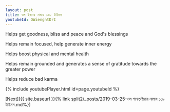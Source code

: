```yaml
---
layout: post
title: ওম ইজ্যায় নামায ১০৮ টাইমস
youtubeId: OWiengntDrI
---
```

 
 
Helps get goodness, bliss and peace and God's blessings
 
Helps remain focused, help generate inner energy 
 
Helps boost physical and mental health 
 
Helps remain grounded and generates a sense of gratitude towards the greater power 
 
Helps reduce bad karma
 
 
 
 


{% include youtubePlayer.html id=page.youtubeId %}
 
[Next]({{ site.baseurl }}{% link  split2/_posts/2019-03-25-ওম শাশ্বতস্থিরায় নামায ১০৮ টাইমস.md%})
 
